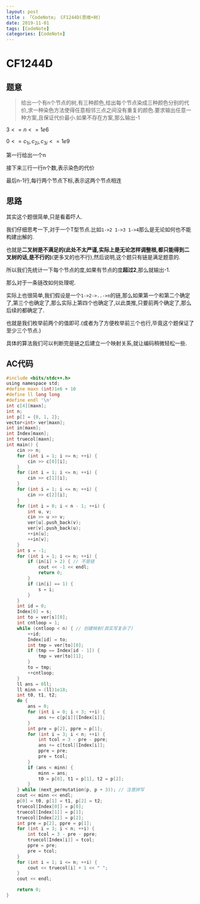```yaml
---
layout: post
title : 「CodeNote」 CF1244D(思维+树)
date: 2019-11-01
tags: [CodeNote]
categories: [CodeNote]
---
```

# CF1244D

## 题意

> 给出一个有n个节点的树,有三种颜色,给出每个节点染成三种颜色分别的代价,求一种染色方法使得任意相邻三点之间没有重复的颜色.要求输出任意一种方案,且保证代价最小.如果不存在方案,那么输出-1

$3<=n<=1e6$ 

$0<=c_{1i},c_{2i},c_{3i}<=1e9$

第一行给出一个n

接下来三行一行n个数,表示染色的代价

最后n-1行,每行两个节点下标,表示这两个节点相连

## 思路

其实这个题很简单,只是看着吓人.

我们仔细思考一下,对于一个T型节点.比如`1->2 1->3 1->4`那么是无论如何也不能构建出解的.

也就是**二叉树是不满足的(此处不太严谨,实际上是无论怎样调整根,都只能得到二叉树的话,是不行的)**(更多叉的也不行),然后说明,这个题只有链是满足题意的.

所以我们先统计一下每个节点的度,如果有节点的度**超过2**,那么就输出-1.

那么对于一条链改如何处理呢.

实际上也很简单,我们假设是一个`1->2->..->n`的链,那么如果第一个和第二个确定了,第三个也确定了,那么实际上第四个也确定了,以此类推,只要前两个确定了,那么后续的都确定了.

也就是我们枚举前两个的值即可.(或者为了方便枚举前三个也行,毕竟这个题保证了至少三个节点.)

具体的算法我们可以判断完是链之后建立一个映射关系,就让编码稍微轻松一些.

## AC代码

```c
#include <bits/stdc++.h>
using namespace std;
#define maxn (int)1e6 + 10
#define ll long long
#define endl '\n'
int c[4][maxn];
int n;
int p[] = {0, 1, 2};
vector<int> ver[maxn];
int in[maxn];
int Index[maxn];
int truecol[maxn];
int main() {
    cin >> n;
    for (int i = 1; i <= n; ++i) {
        cin >> c[0][i];
    }
    for (int i = 1; i <= n; ++i) {
        cin >> c[1][i];
    }
    for (int i = 1; i <= n; ++i) {
        cin >> c[2][i];
    }
    for (int i = 0; i < n - 1; ++i) {
        int u, v;
        cin >> u >> v;
        ver[u].push_back(v);
        ver[v].push_back(u);
        ++in[u];
        ++in[v];
    }
    int s = -1;
    for (int i = 1; i <= n; ++i) {
        if (in[i] > 2) { // 不是链
            cout << -1 << endl;
            return 0;
        }
        if (in[i] == 1) {
            s = i;
        }
    }
    int id = 0;
    Index[0] = s;
    int to = ver[s][0];
    int cntloop = 1;
    while (cntloop < n) { // 创建映射(其实写复杂了)
        ++id;
        Index[id] = to;
        int tmp = ver[to][0];
        if (tmp == Index[id - 1]) {
            tmp = ver[to][1];
        }
        to = tmp;
        ++cntloop;
    }
    ll ans = 0ll;
    ll minn = (ll)1e18;
    int t0, t1, t2;
    do {
        ans = 0;
        for (int i = 0; i < 3; ++i) {
            ans += c[p[i]][Index[i]];
        }
        int pre = p[2], ppre = p[1];
        for (int i = 3; i < n; ++i) {
            int tcol = 3 - pre - ppre;
            ans += c[tcol][Index[i]];
            ppre = pre;
            pre = tcol;
        }
        if (ans < minn) {
            minn = ans;
            t0 = p[0], t1 = p[1], t2 = p[2];
        }
    } while (next_permutation(p, p + 3)); // 注意拼写
    cout << minn << endl;
    p[0] = t0, p[1] = t1, p[2] = t2;
    truecol[Index[0]] = p[0];
    truecol[Index[1]] = p[1];
    truecol[Index[2]] = p[2];
    int pre = p[2], ppre = p[1];
    for (int i = 3; i < n; ++i) {
        int tcol = 3 - pre - ppre;
        truecol[Index[i]] = tcol;
        ppre = pre;
        pre = tcol;
    }
    for (int i = 1; i <= n; ++i) {
        cout << truecol[i] + 1 << " ";
    }
    cout << endl;

    return 0;
}
```

